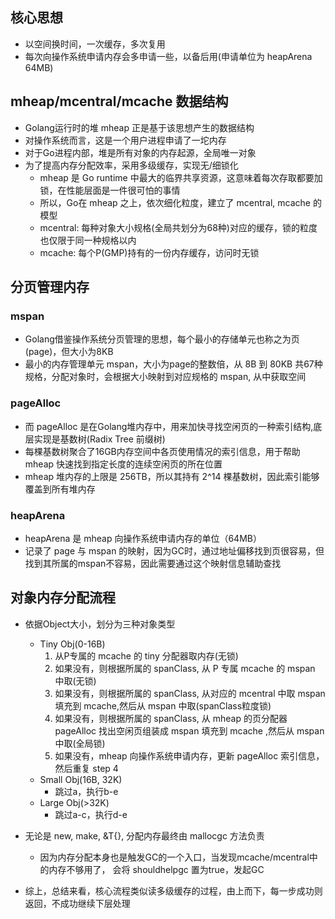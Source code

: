 ## 核心思想
- 以空间换时间，一次缓存，多次复用 
- 每次向操作系统申请内存会多申请一些，以备后用(申请单位为 heapArena 64MB)

## mheap/mcentral/mcache 数据结构
- Golang运行时的堆 mheap 正是基于该思想产生的数据结构
- 对操作系统而言，这是一个用户进程申请了一坨内存
- 对于Go进程内部，堆是所有对象的内存起源，全局唯一对象
- 为了提高内存分配效率，采用多级缓存，实现无/细锁化
    - mheap 是 Go runtime 中最大的临界共享资源，这意味着每次存取都要加锁，在性能层面是一件很可怕的事情
    - 所以，Go在 mheap 之上，依次细化粒度，建立了 mcentral, mcache 的模型
    - mcentral: 每种对象大小规格(全局共划分为68种)对应的缓存，锁的粒度也仅限于同一种规格以内
    - mcache: 每个P(GMP)持有的一份内存缓存，访问时无锁

## 分页管理内存

### mspan
- Golang借鉴操作系统分页管理的思想，每个最小的存储单元也称之为页(page)，但大小为8KB
- 最小的内存管理单元 mspan，大小为page的整数倍，从 8B 到 80KB 共67种规格，分配对象时，会根据大小映射到对应规格的 mspan, 从中获取空间

### pageAlloc
- 而 pageAlloc 是在Golang堆内存中，用来加快寻找空闲页的一种索引结构,底层实现是基数树(Radix Tree 前缀树)
- 每棵基数树聚合了16GB内存空间中各页使用情况的索引信息，用于帮助 mheap 快速找到指定长度的连续空闲页的所在位置
- mheap 堆内存的上限是 256TB，所以其持有 2^14 棵基数树，因此索引能够覆盖到所有堆内存

### heapArena
- heapArena 是 mheap 向操作系统申请内存的单位（64MB）
- 记录了 page 与 mspan 的映射，因为GC时，通过地址偏移找到页很容易，但找到其所属的mspan不容易，因此需要通过这个映射信息辅助查找

## 对象内存分配流程
- 依据Object大小，划分为三种对象类型
    - Tiny Obj(0-16B)
        1. 从P专属的 mcache 的 tiny 分配器取内存(无锁)
        2. 如果没有，则根据所属的 spanClass, 从 P 专属 mcache 的 mspan 中取(无锁)
        3. 如果没有，则根据所属的 spanClass, 从对应的 mcentral 中取 mspan 填充到 mcache,然后从 mspan 中取(spanClass粒度锁)
        4. 如果没有，则根据所属的 spanClass, 从 mheap 的页分配器 pageAlloc 找出空闲页组装成 mspan 填充到 mcache ,然后从 mspan 中取(全局锁)
        5. 如果没有，mheap 向操作系统申请内存，更新 pageAlloc 索引信息，然后重复 step 4
    - Small Obj(16B, 32K)
        - 跳过a，执行b-e
    - Large Obj(>32K)
        - 跳过a-c，执行d-e

- 无论是 new, make, &T{}, 分配内存最终由 mallocgc 方法负责
    - 因为内存分配本身也是触发GC的一个入口，当发现mcache/mcentral中的内存不够用了，
会将 shouldhelpgc 置为true，发起GC
- 综上，总结来看，核心流程类似读多级缓存的过程，由上而下，每一步成功则返回，不成功继续下层处理
